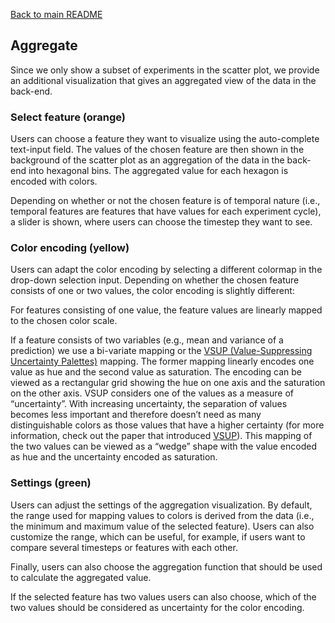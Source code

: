 [Back to main README](../../README.md#tab-documentation)

[//]: # (document start)

## Aggregate
Since we only show a subset of experiments in the scatter plot, we provide an additional visualization that gives an aggregated view of the data in the back-end. 


### Select feature (orange)
Users can choose a feature they want to visualize using the auto-complete text-input field. The values of the chosen feature are then shown in the background of the scatter plot as an aggregation of the data in the back-end into hexagonal bins. The aggregated value for each hexagon is encoded with colors.

Depending on whether or not the chosen feature is of temporal nature (i.e., temporal features are features that have values for each experiment cycle), a slider is shown, where users can choose the timestep they want to see. 

### Color encoding (yellow)
Users can adapt the color encoding by selecting a different colormap in the drop-down selection input.
Depending on whether the chosen feature consists of one or two values, the color encoding is slightly different:
		
For features consisting of one value, the feature values are linearly mapped to the chosen color scale. 

If a feature consists of two variables (e.g., mean and variance of a prediction) we use a bi-variate mapping or the [VSUP (Value-Suppressing Uncertainty Palettes)](http://idl.cs.washington.edu/papers/uncertainty-palettes/) mapping. The former mapping linearly encodes one value as hue and the second value as saturation. The encoding can be viewed as a rectangular grid showing the hue on one axis and the saturation on the other axis. VSUP considers one of the values as a measure of “uncertainty”. With increasing uncertainty, the separation of values becomes less important and therefore doesn’t need as many distinguishable colors as those values that have a higher certainty (for more information, check out the paper that introduced [VSUP](http://idl.cs.washington.edu/papers/uncertainty-palettes/)). This mapping of the two values can be viewed as a “wedge” shape with the value encoded as hue and the uncertainty encoded as saturation.

### Settings (green)
Users can adjust the settings of the aggregation visualization. By default, the range used for mapping values to colors is derived from the data (i.e., the minimum and maximum value of the selected feature). Users can also customize the range, which can be useful, for example, if users want to compare several timesteps or features with each other.


Finally, users can also choose the aggregation function that should be used to calculate the aggregated value. 

If the selected feature has two values users can also choose, which of the two values should be considered as uncertainty for the color encoding. 

